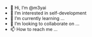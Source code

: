 - 👋 Hi, I’m @m3yai
- 👀 I’m interested in self-development
- 🌱 I’m currently learning ...
- 💞️ I’m looking to collaborate on ...
- 📫 How to reach me ...

<!---
m3yai/m3yai is a ✨ special ✨ repository because its `README.md` (this file) appears on your GitHub profile.
You can click the Preview link to take a look at your changes.
--->

